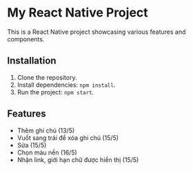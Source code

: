 # My React Native Project

This is a React Native project showcasing various features and components.

## Installation

1. Clone the repository.
2. Install dependencies: `npm install`.
3. Run the project: `npm start`.

## Features

- Thêm ghi chú (13/5)
- Vuốt sang trái để xóa ghi chú (15/5)
- Sửa (15/5)
- Chọn màu nền (16/5)
- Nhận link, giới hạn chữ được hiển thị (15/5)

